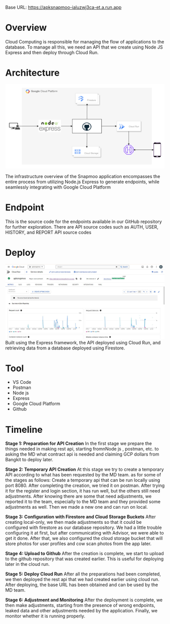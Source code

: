 Base URL: https://apksnapmoo-ialuzwj3ca-et.a.run.app

# Overview
Cloud Computing is responsible for managing the flow of applications to the database. To manage all this, we need an API that we create using Node JS Express and then deploy through Cloud Run.

# Architecture

![alt text](https://github.com/snapmoo/snapmoo/blob/main/assets/Cloud%20Computing/infrastuktur.drawio%20(2).png?raw-true)

The infrastructure overview of the Snapmoo application encompasses the entire process from utilizing Node.js Express to generate endpoints, while seamlessly integrating with Google Cloud Platform

# Endpoint


This is the source code for the endpoints available in our GitHub repository for further exploration. There are API source codes such as AUTH, USER, HISTORY, and REPORT API source codes

# Deploy 

![alt text](https://github.com/snapmoo/snapmoo/blob/main/assets/Cloud%20Computing/cloudrun.jpeg?raw-true)
Built using the Express framework, the API deployed using Cloud Run, and retrieving data from a database deployed using Firestore.

# Tool
- VS Code
- Postman
- Node js
- Express
- Google Cloud Platform
- Github

# Timeline
**Stage 1: Preparation for API Creation**
In the first stage we prepare the things needed in making rest api, starting fromnNode js , postman, etc. to asking the MD what contract api is needed and claiming GCP dollars from Bangkit to deploy later. 

**Stage 2: Temporary API Creation**
At this stage we try to create a temporary API according to what has been requested by the MD team. as for some of the stages as follows:
Create a temporary api that can be run locally using port 8080.
After completing the creation, we tried it on postman. After trying it for the register and login section, it has run well, but the others still need adjustments.
After knowing there are some that need adjustments, we reported it to the team, especially to the MD team and they provided some adjustments as well.
Then we made a new one and can run on local.

**Stage 3: Configuration with Firestore and Cloud Storage Buckets**
After creating local-only, we then made adjustments so that it could be configured with firestore as our database repository. We had a little trouble configuring it at first, but after communicating with Advisor, we were able to get it done. After that, we also configured the cloud storage bucket that will store photos for user profiles and cow scan photos from the app later.

**Stage 4: Upload to Github**
After the creation is complete, we start to upload to the github repository that was created earlier. This is useful for deploying later in the cloud run.

**Stage 5: Deploy Cloud Run**
After all the preparations had been completed, we then deployed the rest api that we had created earlier using cloud run. After deploying, the base URL has been obtained and can be used by the MD team.

**Stage 6: Adjustment and Monitoring**
After the deployment is complete, we then make adjustments, starting from the presence of wrong endpoints, leaked data and other adjustments needed by the application. Finally, we monitor whether it is running properly.
